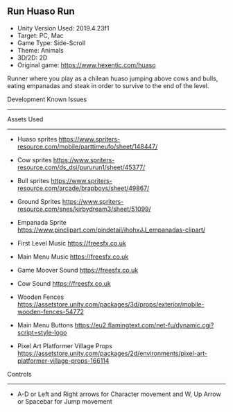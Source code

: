 Run Huaso Run
--------------------------------------
+ Unity Version Used: 2019.4.23f1
+ Target: PC, Mac
+ Game Type: Side-Scroll
+ Theme: Animals
+ 3D/2D: 2D 
+ Original game: https://www.hexentic.com/huaso

Runner where you play as a chilean huaso jumping above cows and bulls, eating empanadas and steak in order to survive to the end of the level.


Development Known Issues
**************************************


Assets Used
*************************************
+ Huaso sprites
https://www.spriters-resource.com/mobile/parttimeufo/sheet/148447/

+ Cow sprites
https://www.spriters-resource.com/ds_dsi/pururun1/sheet/45377/

+ Bull sprites
https://www.spriters-resource.com/arcade/brapboys/sheet/49867/

+ Ground Sprites
https://www.spriters-resource.com/snes/kirbydream3/sheet/51099/

+ Empanada Sprite 
https://www.pinclipart.com/pindetail/ihohxJJ_empanadas-clipart/

+ First Level Music
https://freesfx.co.uk

+ Main Menu Music
https://freesfx.co.uk

+ Game Moover Sound
https://freesfx.co.uk

+ Cow Sound
https://freesfx.co.uk

+ Wooden Fences
https://assetstore.unity.com/packages/3d/props/exterior/mobile-wooden-fences-54772

+ Main Menu Buttons
https://eu2.flamingtext.com/net-fu/dynamic.cgi?script=style-logo

+ Pixel Art Platformer Village Props
https://assetstore.unity.com/packages/2d/environments/pixel-art-platformer-village-props-166114


Controls
**********************
+ A-D or Left and Right arrows for Character movement and W, Up Arrow or Spacebar for Jump movement
